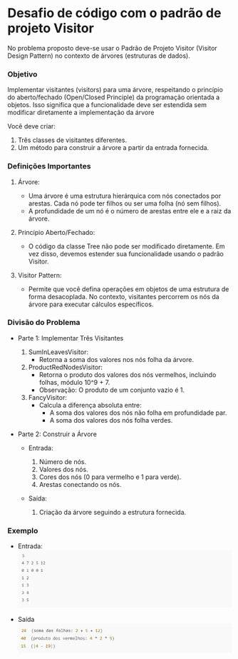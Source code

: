 # Desafio de código com o padrão de projeto Visitor

No problema proposto deve-se usar o Padrão de Projeto Visitor (Visitor Design Pattern) no contexto de árvores (estruturas de dados).

### Objetivo
Implementar visitantes (visitors) para uma árvore, respeitando o princípio do aberto/fechado (Open/Closed Principle) da programação orientada a objetos. Isso significa que a funcionalidade deve ser estendida sem modificar diretamente a implementação da árvore

Você deve criar:
1. Três classes de visitantes diferentes.
2. Um método para construir a árvore a partir da entrada fornecida.

### Definições Importantes
1. Árvore:
   * Uma árvore é uma estrutura hierárquica com nós conectados por arestas. Cada nó pode ter filhos ou ser uma folha (nó sem filhos).
   * A profundidade de um nó é o número de arestas entre ele e a raiz da árvore.
     
2. Princípio Aberto/Fechado:
   * O código da classe Tree não pode ser modificado diretamente. Em vez disso, devemos estender sua funcionalidade usando o padrão Visitor.
  
3. Visitor Pattern:
   * Permite que você defina operações em objetos de uma estrutura de forma desacoplada. No contexto, visitantes percorrem os nós da árvore para executar cálculos específicos.

### Divisão do Problema
- Parte 1: Implementar Três Visitantes
  1. SumInLeavesVisitor:
     * Retorna a soma dos valores nos nós folha da árvore.
  2. ProductRedNodesVisitor:
     * Retorna o produto dos valores dos nós vermelhos, incluindo folhas, módulo 10^9 + 7.
     * Observação: O produto de um conjunto vazio é 1.
  3. FancyVisitor:
     * Calcula a diferença absoluta entre:
        - A soma dos valores dos nós não folha em profundidade par.
        - A soma dos valores dos nós folha verdes.
      
- Parte 2: Construir a Árvore
  * Entrada:
    1. Número de nós.
    2. Valores dos nós.
    3. Cores dos nós (0 para vermelho e 1 para verde).
    4. Arestas conectando os nós.
   
  * Saída:
    1. Criação da árvore seguindo a estrutura fornecida.

### Exemplo
- Entrada:\
  ![imagens/img1.png](imagens/img1.png)

- Saída\
  ![imagens/img2.png](imagens/img2.png)
